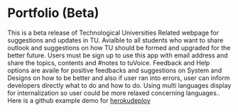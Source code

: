 # Portfolio (Beta)
  This is a beta release of Technological Universities Related webpage for suggestions and updates in TU. Avialble to all students who want to share outlook and suggestions on how TU should be formed and upgraded for the better future.
  Users must be sign up to use this app with email address and share the topics, contents and #notes to tuVoice.
  Feedback and Help options are availe for positive feedbacks and suggestions on System and Designs on how to be better and also if user ran into errors, user can inform developers directly what to do and how to do.
  Using multi languages display for internalization so user could be more relaxed concerning languages.. Here is a github example demo for [herokudeploy](https://ei-sgallery-41a7f.firebaseapp.com/)

